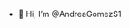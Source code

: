 - 👋 Hi, I’m @AndreaGomezS1


<!---
AndreaGomezS1/AndreaGomezS1 is a ✨ special ✨ repository because its `README.md` (this file) appears on your GitHub profile.
You can click the Preview link to take a look at your changes.
--->
